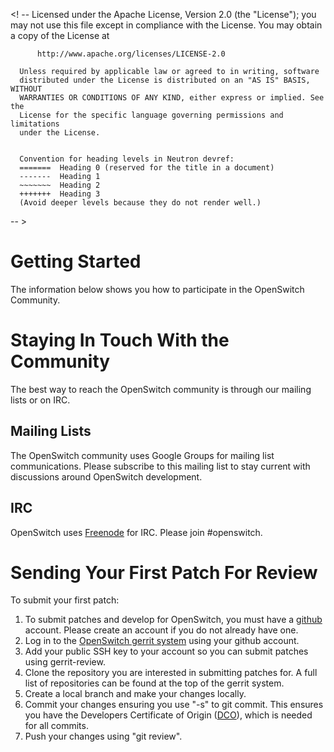 <! --
      Licensed under the Apache License, Version 2.0 (the "License"); you may
      not use this file except in compliance with the License. You may obtain
      a copy of the License at

          http://www.apache.org/licenses/LICENSE-2.0

      Unless required by applicable law or agreed to in writing, software
      distributed under the License is distributed on an "AS IS" BASIS, WITHOUT
      WARRANTIES OR CONDITIONS OF ANY KIND, either express or implied. See the
      License for the specific language governing permissions and limitations
      under the License.


      Convention for heading levels in Neutron devref:
      =======  Heading 0 (reserved for the title in a document)
      -------  Heading 1
      ~~~~~~~  Heading 2
      +++++++  Heading 3
      (Avoid deeper levels because they do not render well.)
-- >


Getting Started
===============

The information below shows you how to participate in the OpenSwitch Community.

Staying In Touch With the Community
===================================

The best way to reach the OpenSwitch community is through our mailing lists
or on IRC.

Mailing Lists
-------------

The OpenSwitch community uses Google Groups for mailing list communications.
Please subscribe to this mailing list to stay current with discussions around
OpenSwitch development.

IRC
---

OpenSwitch uses [Freenode][4] for IRC. Please join #openswitch.

Sending Your First Patch For Review
===================================

To submit your first patch:

1. To submit patches and develop for OpenSwitch, you must have a [github][1]
account. Please create an account if you do not already have one.
2. Log in to the [OpenSwitch gerrit system][2] using your github account.
3. Add your public SSH key to your account so you can submit patches using
  gerrit-review.
4. Clone the repository you are interested in submitting patches for. A full
  list of repositories can be found at the top of the gerrit system.
5. Create a local branch and make your changes locally.
6. Commit your changes ensuring you use "-s" to git commit. This ensures you
  have the Developers Certificate of Origin ([DCO][5]), which is needed for
  all commits.
7. Push your changes using "git review".

[1]: https://github.com/
[2]: http://review.openswitch.net/
[3]: http://governance.openswitch.net/governance/contributor-onboarding.html#licensing-of-contributions
[4]: http://www.freenode.net/
[5]: http://governance.openswitch.net/governance/contributor-onboarding.html#licensing-of-contributions
